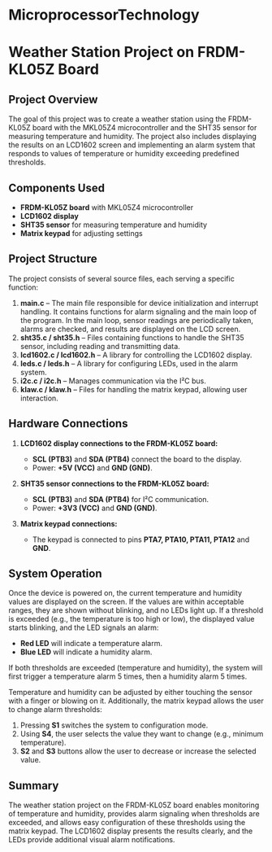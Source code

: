 # MicroprocessorTechnology

# Weather Station Project on FRDM-KL05Z Board

## Project Overview
The goal of this project was to create a weather station using the FRDM-KL05Z board with the MKL05Z4 microcontroller and the SHT35 sensor for measuring temperature and humidity. The project also includes displaying the results on an LCD1602 screen and implementing an alarm system that responds to values of temperature or humidity exceeding predefined thresholds.

## Components Used
- **FRDM-KL05Z board** with MKL05Z4 microcontroller  
- **LCD1602 display**  
- **SHT35 sensor** for measuring temperature and humidity  
- **Matrix keypad** for adjusting settings

## Project Structure
The project consists of several source files, each serving a specific function:
1. **main.c** – The main file responsible for device initialization and interrupt handling. It contains functions for alarm signaling and the main loop of the program. In the main loop, sensor readings are periodically taken, alarms are checked, and results are displayed on the LCD screen.
2. **sht35.c / sht35.h** – Files containing functions to handle the SHT35 sensor, including reading and transmitting data.
3. **lcd1602.c / lcd1602.h** – A library for controlling the LCD1602 display.
4. **leds.c / leds.h** – A library for configuring LEDs, used in the alarm system.
5. **i2c.c / i2c.h** – Manages communication via the I²C bus.
6. **klaw.c / klaw.h** – Files for handling the matrix keypad, allowing user interaction.

## Hardware Connections
1. **LCD1602 display connections to the FRDM-KL05Z board:**
   - **SCL (PTB3)** and **SDA (PTB4)** connect the board to the display.
   - Power: **+5V (VCC)** and **GND (GND)**.

2. **SHT35 sensor connections to the FRDM-KL05Z board:**
   - **SCL (PTB3)** and **SDA (PTB4)** for I²C communication.
   - Power: **+3V3 (VCC)** and **GND (GND)**.

3. **Matrix keypad connections:**
   - The keypad is connected to pins **PTA7, PTA10, PTA11, PTA12** and **GND**.

## System Operation
Once the device is powered on, the current temperature and humidity values are displayed on the screen. If the values are within acceptable ranges, they are shown without blinking, and no LEDs light up. If a threshold is exceeded (e.g., the temperature is too high or low), the displayed value starts blinking, and the LED signals an alarm:
- **Red LED** will indicate a temperature alarm.
- **Blue LED** will indicate a humidity alarm.

If both thresholds are exceeded (temperature and humidity), the system will first trigger a temperature alarm 5 times, then a humidity alarm 5 times.

Temperature and humidity can be adjusted by either touching the sensor with a finger or blowing on it. Additionally, the matrix keypad allows the user to change alarm thresholds:
1. Pressing **S1** switches the system to configuration mode.
2. Using **S4**, the user selects the value they want to change (e.g., minimum temperature).
3. **S2** and **S3** buttons allow the user to decrease or increase the selected value.

## Summary
The weather station project on the FRDM-KL05Z board enables monitoring of temperature and humidity, provides alarm signaling when thresholds are exceeded, and allows easy configuration of these thresholds using the matrix keypad. The LCD1602 display presents the results clearly, and the LEDs provide additional visual alarm notifications.
